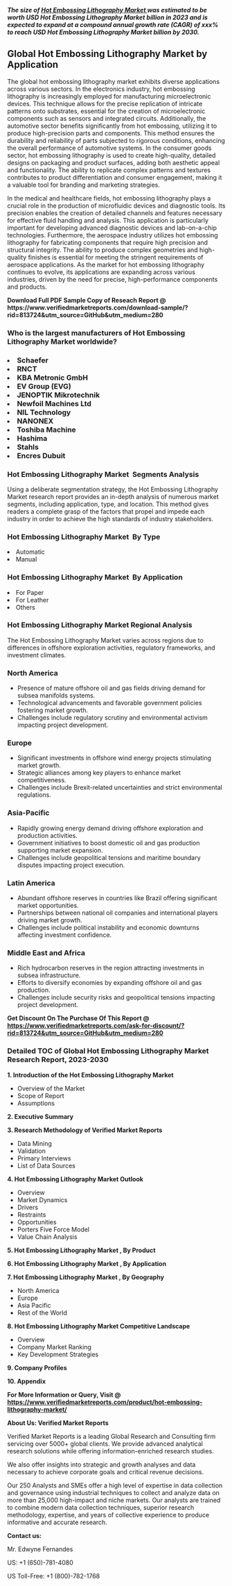 <p><em><strong>The size of <a href="https://www.verifiedmarketreports.com/download-sample/?rid=813724&utm_source=GitHub&utm_medium=280" target="_blank">Hot Embossing Lithography Market </a> was estimated to be worth USD Hot Embossing Lithography Market billion in 2023 and is expected to expand at a compound annual growth rate (CAGR) of xxx% to reach USD Hot Embossing Lithography Market billion by 2030.</strong></em><br /><h2>Global Hot Embossing Lithography Market by Application</h2><p>The global hot embossing lithography market exhibits diverse applications across various sectors. In the electronics industry, hot embossing lithography is increasingly employed for manufacturing microelectronic devices. This technique allows for the precise replication of intricate patterns onto substrates, essential for the creation of microelectronic components such as sensors and integrated circuits. Additionally, the automotive sector benefits significantly from hot embossing, utilizing it to produce high-precision parts and components. This method ensures the durability and reliability of parts subjected to rigorous conditions, enhancing the overall performance of automotive systems. In the consumer goods sector, hot embossing lithography is used to create high-quality, detailed designs on packaging and product surfaces, adding both aesthetic appeal and functionality. The ability to replicate complex patterns and textures contributes to product differentiation and consumer engagement, making it a valuable tool for branding and marketing strategies.</p><p>In the medical and healthcare fields, hot embossing lithography plays a crucial role in the production of microfluidic devices and diagnostic tools. Its precision enables the creation of detailed channels and features necessary for effective fluid handling and analysis. This application is particularly important for developing advanced diagnostic devices and lab-on-a-chip technologies. Furthermore, the aerospace industry utilizes hot embossing lithography for fabricating components that require high precision and structural integrity. The ability to produce complex geometries and high-quality finishes is essential for meeting the stringent requirements of aerospace applications. As the market for hot embossing lithography continues to evolve, its applications are expanding across various industries, driven by the need for precise, high-performance components and products.</p></p><p id="" class=""><strong>Download Full PDF Sample Copy of Reseach Report @ <a target="">https://www.verifiedmarketreports.com/download-sample/?rid=813724&utm_source=GitHub&utm_medium=280</a></strong></p><h3 id="" class="">Who is the largest manufacturers of&nbsp;Hot Embossing Lithography Market worldwide?</h3><h3 class=""></Li><Li>Schaefer</Li><Li> RNCT</Li><Li> KBA Metronic GmbH</Li><Li> EV Group (EVG)</Li><Li> JENOPTIK Mikrotechnik</Li><Li> Newfoil Machines Ltd</Li><Li> NIL Technology</Li><Li> NANONEX</Li><Li> Toshiba Machine</Li><Li> Hashima</Li><Li> Stahls</Li><Li> Encres Dubuit</h3><h3 id="" class="">Hot Embossing Lithography Market &nbsp;Segments Analysis</h3><p id="" class="">Using a deliberate segmentation strategy, the Hot Embossing Lithography Market research report provides an in-depth analysis of numerous market segments, including application, type, and location. This method gives readers a complete grasp of the factors that propel and impede each industry in order to achieve the high standards of industry stakeholders.</p><h3 id="" class="">Hot Embossing Lithography Market &nbsp;By Type</h3><p></Li><Li>Automatic</Li><Li> Manual</p><h3 id="" class="">Hot Embossing Lithography Market &nbsp;By Application</h3><p class=""></Li><Li>For Paper</Li><Li> For Leather</Li><Li> Others</p><h3 id="" class="">Hot Embossing Lithography Market Regional Analysis</h3><p id="" class="">The Hot Embossing Lithography Market varies across regions due to differences in offshore exploration activities, regulatory frameworks, and investment climates.</p><h3 id="" class="">North America</h3><ul><li>Presence of mature offshore oil and gas fields driving demand for subsea manifolds systems.</li><li>Technological advancements and favorable government policies fostering market growth.</li><li>Challenges include regulatory scrutiny and environmental activism impacting project development.</li></ul><h3 id="" class="">Europe</h3><ul><li>Significant investments in offshore wind energy projects stimulating market growth.</li><li>Strategic alliances among key players to enhance market competitiveness.</li><li>Challenges include Brexit-related uncertainties and strict environmental regulations.</li></ul><h3 id="" class="">Asia-Pacific</h3><ul><li>Rapidly growing energy demand driving offshore exploration and production activities.</li><li>Government initiatives to boost domestic oil and gas production supporting market expansion.</li><li>Challenges include geopolitical tensions and maritime boundary disputes impacting project execution.</li></ul><h3 id="" class="">Latin America</h3><ul><li>Abundant offshore reserves in countries like Brazil offering significant market opportunities.</li><li>Partnerships between national oil companies and international players driving market growth.</li><li>Challenges include political instability and economic downturns affecting investment confidence.</li></ul><h3 id="" class="">Middle East and Africa</h3><ul><li>Rich hydrocarbon reserves in the region attracting investments in subsea infrastructure.</li><li>Efforts to diversify economies by expanding offshore oil and gas production.</li><li>Challenges include security risks and geopolitical tensions impacting project development.</li></ul><p id="" class=""><strong>Get Discount On The Purchase Of This Report @ <a href="https://www.verifiedmarketreports.com/ask-for-discount/?rid=813724&utm_source=GitHub&utm_medium=280" target="_blank">https://www.verifiedmarketreports.com/ask-for-discount/?rid=813724&utm_source=GitHub&utm_medium=280</a></strong></p><h3 id="" class="">Detailed TOC of Global Hot Embossing Lithography Market Research Report, 2023-2030</h3><p id="" class=""><strong>1. Introduction of the Hot Embossing Lithography Market </strong></p><ul><li>Overview of the Market</li><li>Scope of Report</li><li>Assumptions</li></ul><p id="" class=""><strong>2. Executive Summary</strong></p><p id="" class=""><strong>3. Research Methodology of Verified Market Reports</strong></p><ul><li>Data Mining</li><li>Validation</li><li>Primary Interviews</li><li>List of Data Sources</li></ul><p id="" class=""><strong>4. Hot Embossing Lithography Market Outlook</strong></p><ul><li>Overview</li><li>Market Dynamics</li><li>Drivers</li><li>Restraints</li><li>Opportunities</li><li>Porters Five Force Model</li><li>Value Chain Analysis</li></ul><p id="" class=""><strong>5. Hot Embossing Lithography Market , By Product</strong></p><p id="" class=""><strong>6. Hot Embossing Lithography Market , By Application</strong></p><p id="" class=""><strong>7. Hot Embossing Lithography Market , By Geography</strong></p><ul><li>North America</li><li>Europe</li><li>Asia Pacific</li><li>Rest of the World</li></ul><p id="" class=""><strong>8. Hot Embossing Lithography Market Competitive Landscape</strong></p><ul><li>Overview</li><li>Company Market Ranking</li><li>Key Development Strategies</li></ul><p id="" class=""><strong>9. Company Profiles</strong></p><p id="" class=""><strong>10. Appendix</strong></p><p id="" class=""><strong>For More Information or Query, Visit @ <a href="https://www.verifiedmarketreports.com/product/hot-embossing-lithography-market/" target="_blank">https://www.verifiedmarketreports.com/product/hot-embossing-lithography-market/</a></strong></p><p id="" class=""><strong>About Us: Verified Market Reports</strong></p><p id="" class="">Verified Market Reports is a leading Global Research and Consulting firm servicing over 5000+ global clients. We provide advanced analytical research solutions while offering information-enriched research studies.</p><p id="" class="">We also offer insights into strategic and growth analyses and data necessary to achieve corporate goals and critical revenue decisions.</p><p id="" class="">Our 250 Analysts and SMEs offer a high level of expertise in data collection and governance using industrial techniques to collect and analyze data on more than 25,000 high-impact and niche markets. Our analysts are trained to combine modern data collection techniques, superior research methodology, expertise, and years of collective experience to produce informative and accurate research.</p><p id="" class=""><strong>Contact us:</strong></p><p id="" class="">Mr. Edwyne Fernandes</p><p id="" class="">US: +1 (650)-781-4080</p><p id="" class="">US Toll-Free: +1 (800)-782-1768</p>
